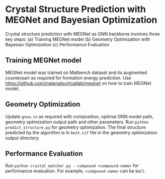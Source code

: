 # Crystal Structure Prediction with MEGNet and Bayesian Optimization
Crystal structure prediction with MEGNet as GNN backbone involves three key steps: (a) Training MEGNet model (b) Geometry Optimization with Bayesian Optimization (c) Performance Evaluation

## Training MEGNet model
MEGNet model was trained on Matbench dataset and its augmented counterpart as required for formation energy prediction. Use https://github.com/materialsvirtuallab/megnet on how to train MEGNet model.

## Geometry Optimization
Update `gnoa.in` as required with composition, optimal GNN model path, geometry optimization output path and other parameters. Run `python predict_structure.py` for geometry optimization. The final structure predicted by the algorithm is in `best.cif` file in the geometry optimization output directory.

## Performance Evaluation
Run `python crystal_matcher.py --compound <compound-name>` for performance evaluation. For example, `<compound-name>` can be `NaCl`.
